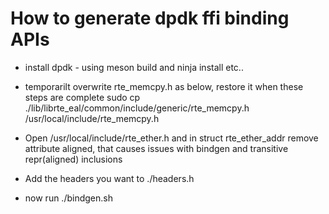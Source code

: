 # How to generate dpdk ffi binding APIs

* install dpdk - using meson build and ninja install etc..

* temporarilt overwrite rte_memcpy.h as below, restore it when these steps are complete
   sudo cp ./lib/librte_eal/common/include/generic/rte_memcpy.h /usr/local/include/rte_memcpy.h

* Open /usr/local/include/rte_ether.h and in struct rte_ether_addr remove attribute aligned,
   that causes issues with bindgen and transitive repr(aligned) inclusions

* Add the headers you want to ./headers.h

* now run ./bindgen.sh

